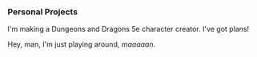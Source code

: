<h3>Personal Projects</h3>

I'm making a Dungeons and Dragons 5e character creator. I've got plans!

Hey, man, I'm just playing around, *maaaaan*.
